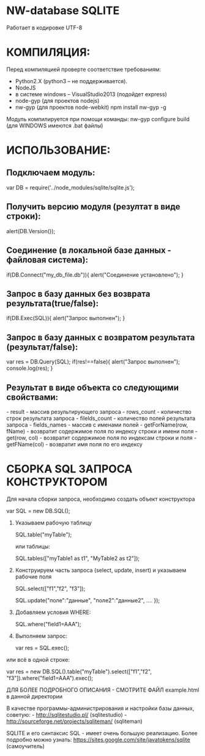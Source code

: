 # NW-database SQLITE

Работает в кодировке UTF-8

<h1>КОМПИЛЯЦИЯ:</h1>

Перед компиляцией проверте соответствие требованиям:
 - Python2.X (python3 – не поддерживается).
 - NodeJS
 - в системе windows – VisualStudio2013 (подойдет express)
 - node-gyp (для проектов nodejs)
 - nw-gyp (для проектов node-webkit) npm install nw-gyp -g


Модуль компилируется при помощи команды: nw-gyp configure build
	(для WINDOWS имеются .bat файлы)

<h1>ИСПОЛЬЗОВАНИЕ:</h1>

<h2>Подключаем модуль: </h2>
var DB = require('../node_modules/sqlite/sqlite.js');
 
<h2>Получить версию модуля (резултат в виде строки):</h2>
alert(DB.Version());

<h2>Соединение (в локальной базе данных - файловая система):</h2>

if(DB.Connect("my_db_file.db")){
	alert("Соединение установлено");
}

<h2>Запрос в базу данных без возврата результата(true/false):</h2>

if(DB.Exec(SQL)){
	alert("Запрос выполнен");
}

<h2>Запрос в базу данных с возвратом результата (результат/false):</h2>

var res = DB.Query(SQL);
if(res!==false){
	alert("Запрос выполнен");
	console.log(res);
}

<h2>Результат в виде объекта со следующими свойствами:</h2>
	- result - массив результирующего запроса
	- rows_count - количество строк результата запроса
	- filelds_count - количество полей результата запроса
	- fields_names - массив с именами полей
	- getForName(row, fName) - возвратит содержимое поля по индексу строки и имени поля
	- get(row, col) - возвратит содержимое поля по индексам строки и поля
	- getFName(col) - возвратит имя поля по его индексу
 
<h1>СБОРКА SQL ЗАПРОСА КОНСТРУКТОРОМ</h1>

Для начала сборки запроса, необходимо создать объект конструктора

var SQL = new DB.SQL();

1. Указываем рабочую таблицу 

	SQL.table("myTable");
	
	или таблицы:
	
	SQL.tables(["myTable1 as t1", "MyTable2 as t2"]);

2. Конструируем часть запроса (select, update, insert) и указываем рабочие поля
	
	SQL.select(["f1","f2", "f3"]);
	
	SQL.update("поле":"данные", "поле2":"данные2", .... });
	
3. Добавляем условия WHERE:
	
	SQL.where("field1=AAA");

4. Выполняем запрос:
	
	var res = SQL.exec();
	
или всё в одной строке:

var res = new DB.SQL().table("myTable").select(["f1","f2", "f3"]).where("field1=AAA").exec();


ДЛЯ БОЛЕЕ ПОДРОБНОГО ОПИСАНИЯ - СМОТРИТЕ ФАЙЛ example.html в данной директории

В качестве программы-администрирования и настройки базы данных, советую:
	- http://sqlitestudio.pl/  (sqlitestudio)
	- http://sourceforge.net/projects/sqliteman/ (sqliteman)

SQLITE и его синтаксис SQL - имеет очень большую реализацию. 
Более подробно можно узнать: https://sites.google.com/site/javatokens/sqlite (самоучитель)

